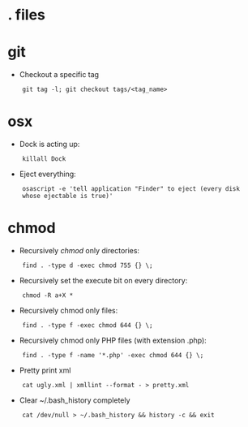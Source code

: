 . files
===

git
===
* Checkout a specific tag

````
	git tag -l; git checkout tags/<tag_name>
````

osx
===
* Dock is acting up:

````
	killall Dock
````

* Eject everything:

````
	osascript -e 'tell application "Finder" to eject (every disk 
	whose ejectable is true)'
````

chmod
===

* Recursively *chmod* only directories:

````
	find . -type d -exec chmod 755 {} \;
````

* Recursively set the execute bit on every directory:

````
	chmod -R a+X *
````

* Recursively chmod only files:

````
	find . -type f -exec chmod 644 {} \;
````

* Recursively chmod only PHP files (with extension .php):

````
	find . -type f -name '*.php' -exec chmod 644 {} \;
````

* Pretty print xml

```
	cat ugly.xml | xmllint --format - > pretty.xml
```

* Clear ~/.bash_history completely

```
	cat /dev/null > ~/.bash_history && history -c && exit
```

